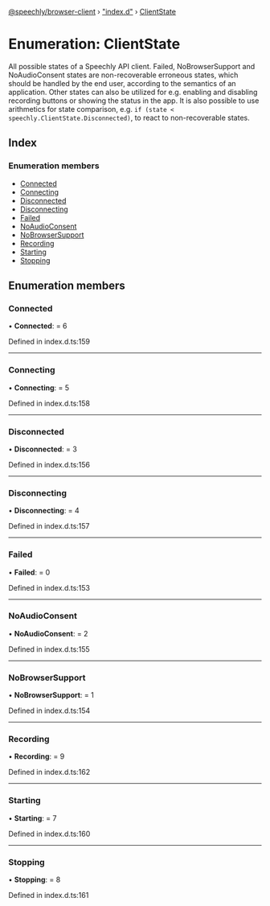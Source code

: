 [@speechly/browser-client](../README.md) › ["index.d"](../modules/_index_d_.md) › [ClientState](_index_d_.clientstate.md)

# Enumeration: ClientState

All possible states of a Speechly API client. Failed, NoBrowserSupport and NoAudioConsent states are non-recoverable
erroneous states, which should be handled by the end user, according to the semantics of an application.
Other states can also be utilized for e.g. enabling and disabling recording buttons or showing the status in the app.
It is also possible to use arithmetics for state comparison, e.g. `if (state < speechly.ClientState.Disconnected)`,
to react to non-recoverable states.

## Index

### Enumeration members

* [Connected](_index_d_.clientstate.md#connected)
* [Connecting](_index_d_.clientstate.md#connecting)
* [Disconnected](_index_d_.clientstate.md#disconnected)
* [Disconnecting](_index_d_.clientstate.md#disconnecting)
* [Failed](_index_d_.clientstate.md#failed)
* [NoAudioConsent](_index_d_.clientstate.md#noaudioconsent)
* [NoBrowserSupport](_index_d_.clientstate.md#nobrowsersupport)
* [Recording](_index_d_.clientstate.md#recording)
* [Starting](_index_d_.clientstate.md#starting)
* [Stopping](_index_d_.clientstate.md#stopping)

## Enumeration members

###  Connected

• **Connected**: = 6

Defined in index.d.ts:159

___

###  Connecting

• **Connecting**: = 5

Defined in index.d.ts:158

___

###  Disconnected

• **Disconnected**: = 3

Defined in index.d.ts:156

___

###  Disconnecting

• **Disconnecting**: = 4

Defined in index.d.ts:157

___

###  Failed

• **Failed**: = 0

Defined in index.d.ts:153

___

###  NoAudioConsent

• **NoAudioConsent**: = 2

Defined in index.d.ts:155

___

###  NoBrowserSupport

• **NoBrowserSupport**: = 1

Defined in index.d.ts:154

___

###  Recording

• **Recording**: = 9

Defined in index.d.ts:162

___

###  Starting

• **Starting**: = 7

Defined in index.d.ts:160

___

###  Stopping

• **Stopping**: = 8

Defined in index.d.ts:161
